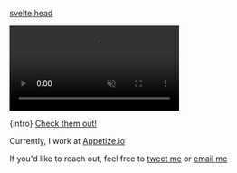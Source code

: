 <script context="module">
	export const prerender = true
</script>

<script>
  import { differenceInYears } from 'date-fns'

  const age = differenceInYears(new Date(), new Date('1994-11-01'))

  const intro = `I'm Matt Jennings, a ${age} year-old Software Engineer. Some of my work includes a hockey news app, a Megaman X fan game, and various open source libraries for web apps.`
</script>

<svelte:head>

  <title>Matt Jennings | Software Developer</title>
  <meta name="description" content={intro}>
</svelte:head>

<div class="overflow-hidden mx-1">
  <video 
    class="rounded-md !my-0 mx-auto w-[360px] h-[202px]" 
    autoplay 
    muted 
    loop
    playsinline
    title="hello!" 
    src="/hello.mp4" 
  />
</div>

{intro} [Check them out!](/projects)

Currently, I work at [Appetize.io](https://appetize.io)

If you'd like to reach out, feel free to [tweet me](https://twitter.com/mattjennings44) or [email me](mailto:matt@mattjennings.io)
